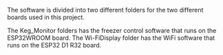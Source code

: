The software is divided into two different folders for the two different boards used in this project.

The Keg_Monitor folders has the freezer control software that runs on the ESP32WROOM board.  The Wi-FiDisplay folder has the WiFi software that runs on the ESP32 D1 R32 board.
